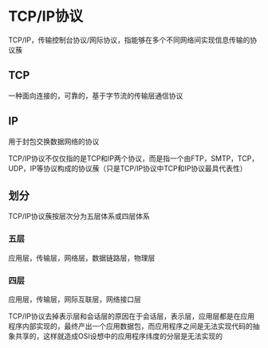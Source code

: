 # TCP/IP协议

TCP/IP，传输控制台协议/网际协议，指能够在多个不同网络间实现信息传输的协议蔟

## TCP

一种面向连接的，可靠的，基于字节流的传输层通信协议

## IP

用于封包交换数据网络的协议

TCP/IP协议不仅仅指的是TCP和IP两个协议，而是指一个由FTP，SMTP，TCP，UDP，IP等协议构成的协议蔟（只是TCP/IP协议中TCP和IP协议最具代表性）


## 划分
TCP/IP协议蔟按层次分为五层体系或四层体系

### 五层

应用层，传输层，网络层，数据链路层，物理层

### 四层
应用层，传输层，网际互联层，网络接口层

TCP/IP协议去掉表示层和会话层的原因在于会话层，表示层，应用层都是在应用程序内部实现的，最终产出一个应用数据包，而应用程序之间是无法实现代码的抽象共享的，这样就造成OSI设想中的应用程序纬度的分层是无法实现的